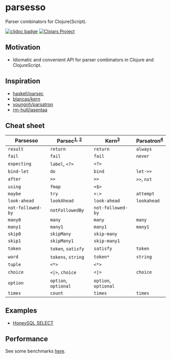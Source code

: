 # parsesso

Parser combinators for Clojure(Script).

[![cljdoc badge](https://cljdoc.org/badge/com.github.strojure/parsesso)](https://cljdoc.org/d/com.github.strojure/parsesso)
[![Clojars Project](https://img.shields.io/clojars/v/com.github.strojure/parsesso.svg)](https://clojars.org/com.github.strojure/parsesso)

## Motivation

* Idiomatic and convenient API for parser combinators in Clojure and
  ClojureScript.

## Inspiration

* [haskell/parsec](https://github.com/haskell/parsec)
* [blancas/kern](https://github.com/blancas/kern)
* [youngnh/parsatron](https://github.com/youngnh/parsatron)
* [rm-hull/jasentaa](https://github.com/rm-hull/jasentaa)

## Cheat sheet

| Parsesso          | Parsec<sup>[1], [2]</sup>       | Kern<sup>[3]</sup>    | Parsatron<sup>[4]</sup> |
|-------------------|---------------------------------|-----------------------|-------------------------|
| `result`          | `return`                        | `return`              | `always`                |
| `fail`            | `fail`                          | `fail`                | `never`                 |
| `expecting`       | `label`, `<?>`                  | `<?>`                 |                         |
| `bind-let`        | `do`                            | `bind`                | `let->>`                |
| `after`           | `>>`                            | `>>`                  | `>>`, `nxt`             |
| `using`           | `fmap`                          | `<$>`                 |                         |
| `maybe`           | `try`                           | `<:>`                 | `attempt`               |
| `look-ahead`      | `lookAhead`                     | `look-ahead`          | `lookahead`             |
| `not-followed-by` | `notFollowedBy`                 | `not-followed-by`     |                         |
| `many0`           | `many`                          | `many`                | `many`                  |
| `many1`           | `many1`                         | `many1`               | `many1`                 |
| `skip0`           | `skipMany`                      | `skip-many`           |                         |
| `skip1`           | `skipMany1`                     | `skip-many1`          |                         |
| `token`           | `token`, `satisfy`              | `satisfy`             | `token`                 |
| `word`            | `tokens`, `string`              | `token*`              | `string`                |
| `tuple`           | `<*>`                           | `<*>`                 |                         |
| `choice`          | <code><&#124;></code>, `choice` | <code><&#124;></code> | `choice`                |
| `option`          | `option`, `optional`            | `option`, `optional`  |                         |
| `times`           | `count`                         | `times`               | `times`                 |

[1]: https://github.com/haskell/parsec/blob/master/src/Text/Parsec/Prim.hs

[2]: https://github.com/haskell/parsec/blob/master/src/Text/Parsec/Combinator.hs

[3]: https://github.com/blancas/kern/blob/master/src/main/clojure/blancas/kern/core.clj

[4]: https://github.com/youngnh/parsatron/blob/master/src/clj/the/parsatron.clj

## Examples

* [HoneySQL SELECT](test/demo/honeysql_select.clj)

## Performance

See some benchmarks [here](test/perf/bench.clj).
